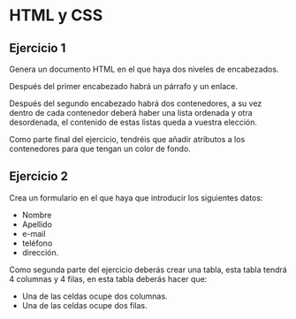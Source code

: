 # HTML y CSS

## Ejercicio 1
Genera un documento HTML en el que haya dos niveles de encabezados.

Después del primer encabezado habrá un párrafo y un enlace.

Después del segundo encabezado habrá dos contenedores, a su vez dentro de cada contenedor deberá haber una lista ordenada y otra desordenada, el contenido de estas listas queda a vuestra elección.

Como parte final del ejercicio, tendréis que añadir atributos a los contenedores para que tengan un color de fondo.


## Ejercicio 2
Crea un formulario en el que haya que introducir los siguientes datos:

* Nombre
* Apellido
* e-mail
* teléfono
* dirección.

Como segunda parte del ejercicio deberás crear una tabla, esta tabla tendrá 4 columnas y 4 filas, en esta tabla deberás hacer que:

* Una de las celdas ocupe dos columnas.
* Una de las celdas ocupe dos filas.